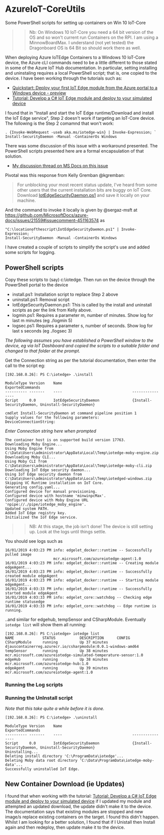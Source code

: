 # AzureIoT-CoreUtils
Some PowerShell scripts for setting up containers on Win 10 IoT-Core


>> Nb: On Windows 10 IoT-Core you need a 64 bit version of the OS and so won't current run Containers on the RPI.  I am using a MinnowBoardMax.  I understand (not yet tested) the Dragonboard OS is 64 Bit so should work there as well.


When deploying Azure IoTEdge Containers to a Windows 10 IoT-Core device, the Azure cLI commands need to be a little different to those stated in some of the Azure IoT Hub documentation.  In particular, setting installing and uninstaling requires a local PowerShell script; that is, one copied to the device. I have been working through the tutorials such as:
- [Quickstart: Deploy your first IoT Edge module from the Azure portal to a Windows device - preview](https://docs.microsoft.com/en-us/azure/iot-edge/quickstart)
- [Tutorial: Develop a C# IoT Edge module and deploy to your simulated device](https://docs.microsoft.com/en-us/azure/iot-edge/tutorial-csharp-module)

I found that in "Install and start the IoT Edge runtime/Download and install the IoT Edge service", Step 2 doesn't work if targeting an IoT-Core device. The following is the Step 2 comamnd that won't work:

```
. {Invoke-WebRequest -useb aka.ms/iotedge-win} | Invoke-Expression; `
Install-SecurityDaemon -Manual -ContainerOs Windows
```

There was some discussion of this issue with a workaround presented.  The PowerShell scripts presented here are a formal encapsulation of that solution.
- [My discussion thread on MS Docs on this issue](https://github.com/MicrosoftDocs/azure-docs/issues/21915)

Pivotal was this response from Kelly Gremban @kgremban:
>For unblocking your most recent status update, I've heard from some other users that the current installation bits are buggy on IoT Core. Download [IotEdgeSecurityDaemon.ps1](https://raw.githubusercontent.com/alextnewman/iotedge/3b87d6805fed1e2bdc74dc6f2d3f45cfea328b3e/scripts/windows/setup/IotEdgeSecurityDaemon.ps1) and save it locally on your machine.

And the command to invoke it locally is given by @sergaz-msft at
 https://github.com/MicrosoftDocs/azure-docs/issues/21559#issuecomment-451163574  as
 
 ```
 "C:\locationofthescript\IotEdgeSecurityDaemon.ps1" | Invoke-Expression; ` 
Install-SecurityDaemon -Manual -ContainerOs Windows
```

I have created a couple of scripts to simplify the script's use and added some scripts for logging.

## PowerShell scripts
Copy these scripts to (say) c:\iotedge. Then run on the device through the PowerShell portal to the device
- install.ps1: Installation script to replace Step 2 above
- uninstall.ps1: Removal script 
- IotEdgeSecurityDaemon.ps1: This is called by the install and uninstall scripts as per the link from Kelly above.
- logmin.ps1: Requires a parameter m, number of minutes. Show log for last m minutes (eg ./logmin 5)
- logsec.ps1: Requires a parameter s, number of seconds. Show log for last s seconds (eg ./logsec 3) 



*The following assumes you have established a PowerShell window to the device, eg via IoT Dashboard and copied the scripts to a suitable folder and changed to that folder at the prompt.*


Get the Connection string as per the tutorial documentation, then enter the call to the script eg:
```
[192.168.0.26]: PS C:\iotedge> .\install

ModuleType Version    Name                                ExportedCommands
---------- -------    ----                                ----------------
Script     0.0        IotEdgeSecurityDaemon               {Install-SecurityDaemon, Uninstall-SecurityDaemon}

cmdlet Install-SecurityDaemon at command pipeline position 1
Supply values for the following parameters:
DeviceConnectionString:
```

*Enter Connection string here when prompted*
 
```
The container host is on supported build version 17763.
Downloading Moby Engine...
Using Moby Engine from C:\Data\Users\administrator\AppData\Local\Temp\iotedge-moby-engine.zip
Downloading Moby CLI...
Using Moby CLI from C:\Data\Users\administrator\AppData\Local\Temp\iotedge-moby-cli.zip
Downloading IoT Edge security daemon...
Using IoT Edge security daemon from C:\Data\Users\administrator\AppData\Local\Temp\iotedged-windows.zip
Skipping VC Runtime installation on IoT Core.
Generating config.yaml...
Configured device for manual provisioning.
Configured device with hostname 'minwinpcMax'.
Configured device with Moby Engine URL 'npipe://./pipe/iotedge_moby_engine'.
Updated system PATH.
Added IoT Edge registry key.
Initialized the IoT Edge service.
```

>> NB: At this stage, the job isn't done! The device is still setting up. Look at the logs until things settle.

You should see logs such as 

```
16/01/2019 4:03:23 PM info: edgelet_docker::runtime -- Successfully pulled image
                      mcr.microsoft.com/azureiotedge-agent:1.0
16/01/2019 4:03:23 PM info: edgelet_docker::runtime -- Creating module edgeAgent...
16/01/2019 4:03:23 PM info: edgelet_docker::runtime -- Successfully created module edgeAgent
16/01/2019 4:03:23 PM info: edgelet_docker::runtime -- Starting module edgeAgent...
16/01/2019 4:03:33 PM info: edgelet_docker::runtime -- Successfully started module edgeAgent
16/01/2019 4:03:33 PM info: edgelet_core::watchdog -- Checking edge runtime statusedge
16/01/2019 4:03:33 PM info: edgelet_core::watchdog -- Edge runtime is running.
```
..and similar for edgehub, tempSensor and CSharpModule.
Eventually ```iotedge list``` will show them all running:

```
[192.168.0.26]: PS C:\iotedge> iotedge list
NAME             STATUS           DESCRIPTION      CONFIG
CSharpModule     running          Up 37 minutes    djauscontainerreg.azurecr.io/csharpmodule:0.0.1-windows-amd64
tempSensor       running          Up 38 minutes    mcr.microsoft.com/azureiotedge-simulated-temperature-sensor:1.0
edgeHub          running          Up 38 minutes    mcr.microsoft.com/azureiotedge-hub:1.0
edgeAgent        running          Up 39 minutes    mcr.microsoft.com/azureiotedge-agent:1.0
```

### Running the Log scripts


### Running the UnInstall script
*Note that this take quite a while before it is done.*

```
[192.168.0.26]: PS C:\iotedge> .\uninstall

ModuleType Version    Name                                ExportedCommands
---------- -------    ----                                ----------------
Script     0.0        IotEdgeSecurityDaemon               {Install-SecurityDaemon, Uninstall-SecurityDaemon}
Uninstalling...
Deleting install directory 'C:\ProgramData\iotedge'...
Deleting Moby data root directory 'C:\Data\ProgramData\iotedge-moby-data'...
Successfully uninstalled IoT Edge.
```

## New Container Download (ie Updates)
I found that when working with the tutorial:
[Tutorial: Develop a C# IoT Edge module and deploy to your simulated device](https://docs.microsoft.com/en-us/azure/iot-edge/tutorial-csharp-module)
if I updated my module and attempted an updated download, the update didn't make it to the device. The documentation says that existing modules are stopped and new image/s replace existing containers on the target. I found this didn't happen. Whilst I am looking for a better solution, I found that if I Unistall then Install again and then redeploy, then update make it to the device.

